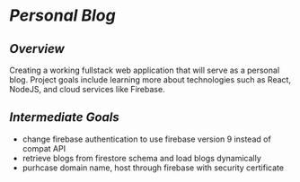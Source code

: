 # _Personal Blog_

## _Overview_

Creating a working fullstack web application that will serve as a personal blog. Project goals include learning more about technologies such as React, NodeJS, and cloud services like Firebase. 

## _Intermediate Goals_

* change firebase authentication to use firebase version 9 instead of compat API
* retrieve blogs from firestore schema and load blogs dynamically
* purhcase domain name, host through firebase with security certificate